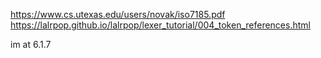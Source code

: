 https://www.cs.utexas.edu/users/novak/iso7185.pdf
https://lalrpop.github.io/lalrpop/lexer_tutorial/004_token_references.html

im at 6.1.7
